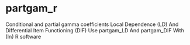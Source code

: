 # partgam_r
Conditional and partial gamma coefficients Local Dependence (LD) And Differential Item Functioning (DIF) Use partgam_LD And partgam_DIF With (In) R software
